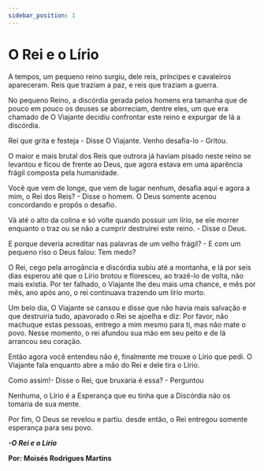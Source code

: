 ```yaml
---
sidebar_position: 1
---
```


# O Rei e o Lírio

A tempos, um pequeno reino surgiu, dele reis, príncipes e cavaleiros apareceram. Reis que traziam a paz, e reis que traziam a guerra.

No pequeno Reino, a discórdia gerada pelos homens era tamanha que de pouco em pouco os deuses se aborreciam, dentre eles, um que era chamado de O Viajante decidiu confrontar este reino e expurgar de lá a discórdia.

Rei que grita e festeja - Disse O Viajante. Venho desafia-lo - Gritou.

O maior e mais brutal dos Reis que outrora já haviam pisado neste reino se levantou e ficou de frente ao Deus, que agora estava em uma aparência frágil composta pela humanidade.

Você que vem de longe, que vem de lugar nenhum, desafia aqui e agora a mim, o Rei dos Reis? - Disse o homem. O Deus somente acenou concordando e propôs o desafio.

Vá até o alto da colina e só volte quando possuir um lírio, se ele morrer enquanto o traz ou se não a cumprir destruirei este reino. - Disse o Deus.

E porque deveria acreditar nas palavras de um velho frágil? - E com um pequeno riso o Deus falou: Tem medo?

O Rei, cego pela arrogância e discórdia subiu até a montanha, e lá por seis dias esperou até que o Lírio brotou e floresceu, ao trazê-lo de volta, não mais existia. Por ter falhado, o Viajante lhe deu mais uma chance, e mês por mês, ano após ano, o rei continuava trazendo um lírio morto.

Um belo dia, O Viajante se cansou e disse que não havia mais salvação e que destruiria tudo, apavorado o Rei se ajoelha e diz: Por favor, não machuque estas pessoas, entrego a mim mesmo para ti, mas não mate o povo. Nesse momento, o rei afundou sua mão em seu peito e de lá arrancou seu coração.

Então agora você entendeu não é, finalmente me trouxe o Lírio que pedi. O Viajante fala enquanto abre a mão do Rei e dele tira o Lírio.

Como assim!- Disse o Rei, que bruxaria é essa? - Perguntou

Nenhuma, o Lírio é a Esperança que eu tinha que a Discórdia não os tomaria de sua mente.

Por fim, O Deus se revelou e partiu. desde então, o Rei entregou somente esperança para seu povo.

**_-O Rei e o Lírio_**

**Por: Moisés Rodrigues Martins**